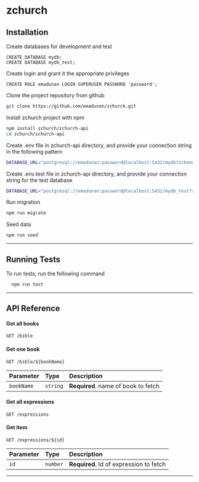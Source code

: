 # zchurch

## Installation

Create databases for development and test

```postgres
CREATE DATABASE mydb;
CREATE DATABASE mydb_test;
```

Create login and grant it the appropriate privileges

```postgres
CREATE ROLE emadunan LOGIN SUPERUSER PASSWORD 'password';
```

Clone the project repository from github

```bash
git clone https://github.com/emadunan/zchurch.git
```

Install zchurch project with npm

```bash
npm install zchurch/zchurch-api
cd zchurch/zchurch-api
```

Create .env file in zchurch-api directory, and provide your connection string in the following pattern

```bash
DATABASE_URL="postgresql://emadunan:password@localhost:5432/mydb?schema=public"
```

Create .env.test file in zchurch-api directory, and provide your connection string for the test database

```bash
DATABASE_URL="postgresql://emadunan:password@localhost:5432/mydb_test?schema=public"
```

Run migration

```bash
npm run migrate
```

Seed data

```bash
npm run seed
```

***

## Running Tests

To run tests, run the following command

```bash
  npm run test
```

***

## API Reference

#### Get all books

```http
GET /bible
```

#### Get one book

```http
GET /bible/${bookName}
```

| Parameter | Type     | Description                |
| :-------- | :------- | :------------------------- |
| `bookName` | `string` | **Required**. name of book to fetch |

#### Get all expressions

```http
GET /expressions
```

#### Get item

```http
GET /expressions/${id}
```

| Parameter | Type     | Description                       |
| :-------- | :------- | :-------------------------------- |
| `id`      | `number` | **Required**. Id of expression to fetch |

***

